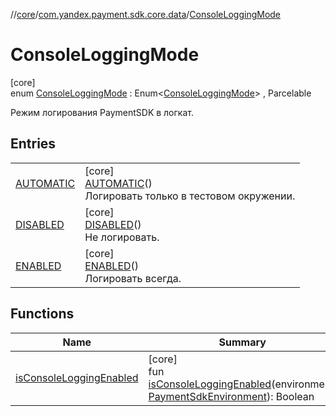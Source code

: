 //[core](../../../index.md)/[com.yandex.payment.sdk.core.data](../index.md)/[ConsoleLoggingMode](index.md)

# ConsoleLoggingMode

[core]\
enum [ConsoleLoggingMode](index.md) : Enum<[ConsoleLoggingMode](index.md)> , Parcelable

Режим логирования PaymentSDK в логкат.

## Entries

| | |
|---|---|
| [AUTOMATIC](-a-u-t-o-m-a-t-i-c/index.md) | [core]<br>[AUTOMATIC](-a-u-t-o-m-a-t-i-c/index.md)()<br>Логировать только в тестовом окружении. |
| [DISABLED](-d-i-s-a-b-l-e-d/index.md) | [core]<br>[DISABLED](-d-i-s-a-b-l-e-d/index.md)()<br>Не логировать. |
| [ENABLED](-e-n-a-b-l-e-d/index.md) | [core]<br>[ENABLED](-e-n-a-b-l-e-d/index.md)()<br>Логировать всегда. |

## Functions

| Name | Summary |
|---|---|
| [isConsoleLoggingEnabled](is-console-logging-enabled.md) | [core]<br>fun [isConsoleLoggingEnabled](is-console-logging-enabled.md)(environment: [PaymentSdkEnvironment](../-payment-sdk-environment/index.md)): Boolean |

